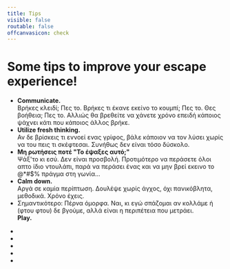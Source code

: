 ```yaml
---
title: Tips
visible: false
routable: false
offcanvasicon: check
---
```


<div class="uk-cover-background uk-position-relative" style="height: 575px; background-image: url(user/pages/images/six-keys.jpg);">
    <div class="uk-position-cover uk-flex uk-flex-middle uk-flex-space-around uk-flex-column uk-contrast">
        <div class="uk-container uk-text-center uk-margin-large-top">
            <h1>Some tips to improve your escape experience!</h1>
        </div>
        <div class="uk-container uk-text-center uk-text-large">
            <ul id="tip-switcher" class="uk-switcher uk-margin-large-bottom">
                <li><strong>Communicate.</strong><br>Βρήκες κλειδί; Πες το. Βρήκες τι έκανε εκείνο το κουμπί; Πες το. Θες βοήθεια; Πες το. Αλλιώς θα βρεθείτε να χάνετε χρόνο επειδή κάποιος ψάχνει κάτι που κάποιος άλλος βρήκε.</li>
                <li><strong>Utilize fresh thinking.</strong><br>Αν δε βρίσκεις τι εννοεί ενας γρίφος, βάλε κάποιον να τον λύσει χωρίς να του πεις τι σκέφτεσαι. Συνήθως δεν είναι τόσο δύσκολο.</li>
                <li><strong>Μη ρωτήσεις ποτέ &quot;Το έψαξες αυτό;&quot;</strong><br>Ψάξ'το κι εσύ. Δεν είναι προσβολή. Προτιμότερο να περάσετε όλοι απτο ίδιο ντουλάπι, παρά να περάσει ένας και να μην βρεί εκεινο το &#64;&#42;&#35;&#36;&#37; πράγμα στη γωνία...</li>
                <li><strong>Calm down.</strong><br>Αργά σε καμία περίπτωση. Δουλέψε χωρίς άγχος, όχι πανικόβλητα, μεθοδικά. Χρόνο έχεις.</li>
                <li>Σημαντικότερο: Πέρνα όμορφα. Ναι, κι εγώ σπάζομαι αν κολλάμε ή (φτου φτου) δε βγούμε, αλλά είναι η περιπέτεια που μετράει.<br><strong>Play.</strong></li>
            </ul>
        </div>
        <ul class="uk-dotnav uk-dotnav-contrast uk-margin-large-bottom" data-uk-switcher="{connect:'#tip-switcher', animation: 'slide-horizontal'}">
            <li class="uk-active"><a href="#"></a></li>
            <li><a href="#"></a></li>
            <li><a href="#"></a></li>
            <li><a href="#"></a></li>
            <li><a href="#"></a></li>
        </ul>
    </div>
</div>
